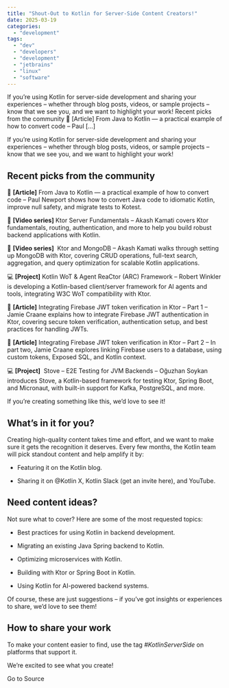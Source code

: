 ```yaml
---
title: "Shout-Out to Kotlin for Server-Side Content Creators!"
date: 2025-03-19
categories: 
  - "development"
tags: 
  - "dev"
  - "developers"
  - "development"
  - "jetbrains"
  - "linux"
  - "software"
---
```


If you’re using Kotlin for server-side development and sharing your experiences – whether through blog posts, videos, or sample projects – know that we see you, and we want to highlight your work! Recent picks from the community 📖 \[Article\] From Java to Kotlin — a practical example of how to convert code – Paul \[…\]

If you’re using Kotlin for server-side development and sharing your experiences – whether through blog posts, videos, or sample projects – know that we see you, and we want to highlight your work!

## Recent picks from the community

📖 **\[Article\]** From Java to Kotlin — a practical example of how to convert code – Paul Newport shows how to convert Java code to idiomatic Kotlin, improve null safety, and migrate tests to Kotest.

🎥 **\[Video series\]** Ktor Server Fundamentals – Akash Kamati covers Ktor fundamentals, routing, authentication, and more to help you build robust backend applications with Kotlin.

🎥 **\[Video series\]**  Ktor and MongoDB – Akash Kamati walks through setting up MongoDB with Ktor, covering CRUD operations, full-text search, aggregation, and query optimization for scalable Kotlin applications.

💻 **\[Project\]** Kotlin WoT & Agent ReaCtor (ARC) Framework – Robert Winkler is developing a Kotlin-based client/server framework for AI agents and tools, integrating W3C WoT compatibility with Ktor.

📖 **\[Article\]** Integrating Firebase JWT token verification in Ktor – Part 1 – Jamie Craane explains how to integrate Firebase JWT authentication in Ktor, covering secure token verification, authentication setup, and best practices for handling JWTs.

📖 **\[Article\]** Integrating Firebase JWT token verification in Ktor – Part 2 – In part two, Jamie Craane explores linking Firebase users to a database, using custom tokens, Exposed SQL, and Kotlin context. 

💻 **\[Project\]**  Stove – E2E Testing for JVM Backends – Oğuzhan Soykan introduces Stove, a Kotlin-based framework for testing Ktor, Spring Boot, and Micronaut, with built-in support for Kafka, PostgreSQL, and more.

If you’re creating something like this, we’d love to see it!

## What’s in it for you?

Creating high-quality content takes time and effort, and we want to make sure it gets the recognition it deserves. Every few months, the Kotlin team will pick standout content and help amplify it by:

- Featuring it on the Kotlin blog.

- Sharing it on @Kotlin X, Kotlin Slack (get an invite here), and YouTube.

## Need content ideas?

Not sure what to cover? Here are some of the most requested topics:

- Best practices for using Kotlin in backend development.

- Migrating an existing Java Spring backend to Kotlin.

- Optimizing microservices with Kotlin.

- Building with Ktor or Spring Boot in Kotlin.

- Using Kotlin for AI-powered backend systems.

Of course, these are just suggestions – if you’ve got insights or experiences to share, we’d love to see them!

## How to share your work

To make your content easier to find, use the tag _#KotlinServerSide_ on platforms that support it.

We’re excited to see what you create! 

Go to Source
